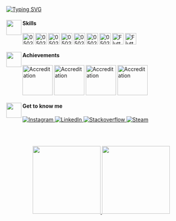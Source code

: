 
[![Typing SVG](https://readme-typing-svg.demolab.com?font=Fira+Code&pause=1000&color=BDBBBB&repeat=false&random=false&width=435&lines=Hi+there!+Welcome+to+my+profile)](https://git.io/typing-svg)

<section align="left">
  <img align='left' src='https://static.wikia.nocookie.net/omori/images/6/66/Mewo_Sleep_%28White_Space%29.gif/revision/latest?cb=20220208120101&format=original' width='40'>
  <h4>Skills</h4>
  <img align="center" alt="0502j-CSS" height="30" src="https://img.shields.io/badge/HTML-239120?style=for-the-badge&logo=html5&logoColor=white&color=black">
  <img align="center" alt="0502j-CSS" height="30" src="https://img.shields.io/badge/CSS-239120?&style=for-the-badge&logo=css3&logoColor=white&color=black">
  <img align="center" alt="0502j-CSS" height="30" src="https://img.shields.io/badge/JavaScript-F7DF1E?style=for-the-badge&logo=javascript&logoColor=white&color=black">
  <img align="center" alt="0502j-CSS" height="30" src="https://img.shields.io/badge/TypeScript-007ACC?style=for-the-badge&logo=typescript&logoColor=white&color=black">
  <img align="center" alt="0502j-CSS" height="30" src="https://img.shields.io/badge/React-20232A?style=for-the-badge&logo=react&logoColor=white&color=black">
  <img align="center" alt="0502j-CSS" height="30" src="https://img.shields.io/badge/Flutter-02569B?style=for-the-badge&logo=flutter&logoColor=white&color=black">
  <img align="center" alt="0502j-CSS" height="30" src="https://img.shields.io/badge/Dart-0175C2?style=for-the-badge&logo=dart&logoColor=white&color=black">
    <img align="center" alt="Flutter" height="30" src="https://img.shields.io/badge/-cypress-%23E5E5E5?style=for-the-badge&logo=cypress&logoColor=white&color=black">
  <img align="center" alt="Flutter" height="30" src="https://img.shields.io/badge/Jest-C21325?style=for-the-badge&logo=jest&logoColor=white&color=black">

</section>

</section>

<section align="left">
  <img align='left' src='https://static.wikia.nocookie.net/omori/images/6/61/WS_Lightbulb_Sprite_1.gif/revision/latest?cb=20220726000602&format=original' width='40'>
  <h4>Achievements </h4>
  <section align="left">
        <img align="center" alt="Accreditation" height="80px" src="https://images.credly.com/size/110x110/images/ee35f7c5-696e-47ca-895c-960dfba108b3/image.png">
         <img align="center" alt="Accreditation" height="80px" src="https://images.credly.com/size/220x220/images/81f903ed-c3a1-4f4b-afcd-e03331a5b12c/image.png">
           <img align="center" alt="Accreditation" height="80px" src="https://images.credly.com/size/110x110/images/a12fff38-aab2-4643-be27-7e5c39ddc75c/image.png">
             <img align="center" alt="Accreditation" height="80px" src="https://images.credly.com/size/220x220/images/00634f82-b07f-4bbd-a6bb-53de397fc3a6/image.png">

  </section>
</section>

</section>

<section align="left">
  <img align='left' src='https://static.wikia.nocookie.net/omori/images/c/c3/Omori_%28Keyboard%29.gif/revision/latest?cb=20220308093824&format=original' width='40'>
  <h4>Get to know me</h4>
      <a href="https://www.instagram.com/jamiledsousa" target="_blank">
    <img src="https://img.shields.io/badge/instagram-%23E4405F.svg?&style=for-the-badge&logo=instagram&logoColor=white&color=1a1919" alt="Instagram"/>
    </a>
    <a href="https://www.linkedin.com/in/jamsousa" target="_blank">
    <img src="https://img.shields.io/badge/linkedin-%230077B5.svg?&style=for-the-badge&logo=linkedin&logoColor=white&color=1a1919" alt="LinkedIn"/>
    </a>
      <a href="https://stackoverflow.com/users/21220217/jamile-de-sousa" target="_blank">
    <img src="https://img.shields.io/badge/Stack_Overflow-FE7A16?style=for-the-badge&logo=stack-overflow&logoColor=white&color=1a1919" alt="Stackoverflow"/>
    </a>
        <a href="https://steamcommunity.com/id/jamsousa/" target="_blank">
    <img src="https://img.shields.io/badge/Steam-000000?style=for-the-badge&logo=steam&logoColor=white&color=1a1919" alt="Steam"/>
    </a>
</section>

<br><br>


<section align="center">
  <a href="https://github.com/0502j">
  <img height="180em" src="https://github-readme-stats.vercel.app/api?username=jamisousa&show_icons=false&theme=dark"/>
  <img height="180em" src="https://github-readme-stats.vercel.app/api/top-langs/?username=jamisousa&layout=compact&langs_count=6&theme=dark"/>
</section>
                                                                                                                                                                                                                                                                                              
<br>
